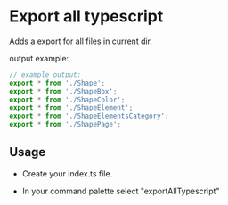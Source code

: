 # Export all typescript

Adds a export for all files in current dir.

output example:

```typescript
// example output:
export * from './Shape';
export * from './ShapeBox';
export * from './ShapeColor';
export * from './ShapeElement';
export * from './ShapeElementsCategory';
export * from './ShapePage';
```

## Usage

- Create your index.ts file.

- In your command palette select "exportAllTypescript" 